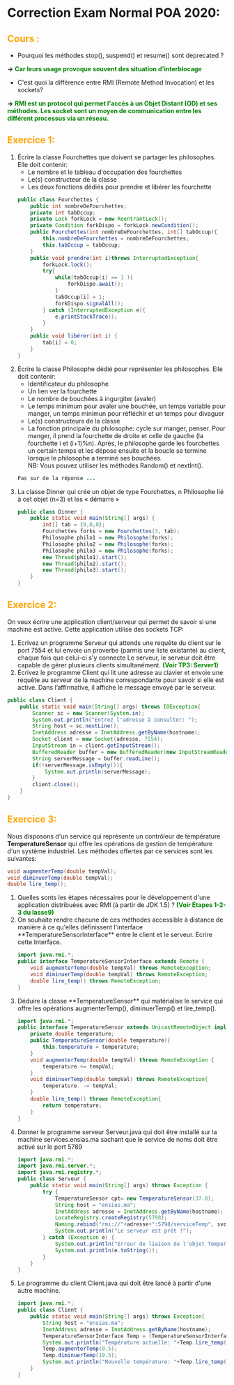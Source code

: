 # Correction Exam Normal POA 2020:
## <span style="color:orange">Cours :</span>
- Pourquoi les méthodes stop(), suspend() et resume() sont deprecated ?

**->** <span style="color:green"><strong>Car leurs usage provoque souvent des situation d'interblocage</strong></span>
- C'est quoi la différence entre RMI (Remote Method Invocation) et les sockets?

**->** <span style="color:green"><strong>RMI est un protocol qui permet l'accès à un Objet Distant (OD) et ses méthodes. Les socket sont un moyen de communication entre les différent processus via un réseau.</strong></span>

## <span style="color:orange">Exercice 1:</span>
<ol><li>Écrire la classe Fourchettes que doivent se partager les philosophes. Elle doit contenir:
    <ul type="">
    <li>Le nombre et le tableau d'occupation des fourchettes</li>
    <li>Le(s) constructeur de la classe</li>
    <li>Les deux fonctions dédiés pour prendre et libérer les fourchette</li>
    </ul>

```java
public class Fourchettes {
    public int nombreDeFourchettes;
    private int tabOccup;
    private Lock forkLock = new ReentrantLock();
    private Condition forkDispo = forkLock.newCondition();
    public Fourchettes(int nombreDeFourchettes, int[] tabOccup){
        this.nombreDeFourchettes = nombreDeFourchettes;
        this.tabOccup = tabOccup;
    }
    public void prendre(int i)throws InterruptedException{
        forkLock.lock();
        try{
            while(tabOccup[i] == 1 ){
                forkDispo.await();
            }
            tabOccup[i] = 1;
            forkDispo.signalAll();
        } catch (InterruptedException e){
            e.printStackTrace();
        }
    }
    public void libérer(int i) { 
        tab[i] = 0;
    }
}
```

</li>
<li> Écrire la classe Philosophe dédié pour représenter les philosophes. Elle doit contenir:
    <ul type="">
    <li>Identificateur du philosophe</li>
    <li>Un lien ver la fourchette</li>
    <li>Le nombre de bouchées à ingurgiter (avaler)</li>
    <li>Le temps minimum pour avaler une bouchée, un temps variable pour manger, un temps minimun pour réfléchir et un temps pour divaguer</li>
    <li>Le(s) constructeurs de la classe</li>
    <li>La fonction principale du philosophe: cycle sur manger, penser. Pour manger, il prend la fourchette de droite et celle de gauche (la fourchette i et (i+1)%n). Après, le philosophe garde les fourchettes un certain temps et les dépose ensuite et la boucle se termine lorsque le philosophe a terminé ses bouchées.<br>NB: Vous pouvez utiliser les méthodes Random() et nextInt().</li>
    </ul>

```java
Pas sur de la réponse ...
```

</li>
<li>La classe Dinner qui crée un objet de type Fourchettes, n Philosophe lié à cet objet (n=3) et les « démarre »

```java
public class Dinner {
    public static void main(String[] args) {
        int[] tab = {0,0,0};
        Fourchettes forks = new Fourchettes(3, tab);
        Philosophe philo1 = new Philosophe(forks);
        Philosophe philo2 = new Philosophe(forks);
        Philosophe philo3 = new Philosophe(forks);
        new Thread(philo1).start();
        new Thread(philo2).start();
        new Thread(philo3).start();
    }
}
```
</li>
</ol>

## <span style="color:orange">Exercice 2:</span>
On veux écrire une application client/serveur qui permet de savoir si une machine est active. Cette application utilise des sockets TCP:
1. Ecrivez un programme Serveur qui attends une requête du client sur le port 7554 et lui envoie un proverbe (parmis une liste existante) au client, chaque fois que celui-ci s'y connecte Le serveur, le serveur doit être capable de gérer plusieurs clients simultanément. <span style="color:green"><strong>(Voir TP3: Server1)</strong></span>
1. Écrivez le programme Client qui lit une adresse au clavier et envoie une requête au serveur de la machine correspondante pour savoir si elle est active. Dans l’affirmative, il affiche le message envoyé par le serveur.
```java
public class Client {
    public static void main(String[] args) throws IOException{
        Scanner sc = new Scanner(System.in);
        System.out.println("Entrez l'adresse à consulter: ");
        String host = sc.nextLine();
        InetAddress adresse = InetAddress.getByName(hostname);
        Socket client = new Socket(adresse, 7554);
        InputStream in = client.getInputStream();
        BufferedReader buffer = new BufferedReader(new InputStreamReader(in));
        String serverMessage = buffer.readLine();
        if(!serverMessage.isEmpty()){
            System.out.println(serverMessage);
        }
        client.close();
    }
}
```
## <span style="color:orange">Exercice 3:</span>
Nous disposons d'un service qui représente un contrôleur de température **TemperatureSensor** qui offre les opérations de gestion de température d'un système industriel. Les méthodes offertes par ce services sont les suivantes:
```java
void augmenterTemp(double tempVal);
void diminuerTemp(double tempVal);
double lire_temp();
```
<ol>
<li>Quelles sonts les étapes nécessaires pour le développement d'une application distribuées avec RMI (à partir de JDK 1.5) ?
<span style="color:green"><strong>(Voir Étapes 1-2-3 du lasse9)</strong></span>

<li>On souhaite rendre chacune de ces méthodes accessible à distance de manière à ce qu'elles définissent l'interface **TemperatureSensorInterface** entre le client et le serveur. Ecrire cette Interface.

```java
import java.rmi.*;
public interface TemperatureSensorInterface extends Remote {
    void augmenterTemp(double tempVal) throws RemoteException;
    void diminuerTemp(double tempVal) throws RemoteException;
    double lire_temp() throws RemoteException;
}
```
</li>
<li>Déduire la classe **TemperatureSensor** qui matérialise le service qui offre les opérations augmenterTemp(), diminuerTemp() et lire_temp().

```java
import java.rmi.*;
public interface TemperatureSensor extends UnicastRemoteObject implements  TemperatureSensorInterface {
    private double temperature;
    public TemperatureSensor(double temperature){
        this.temperature = temperature;
    }
    void augmenterTemp(double tempVal) throws RemoteException {
        temperature += tempVal;
    }
    void diminuerTemp(double tempVal) throws RemoteException{
        temperature. -= tempVal;
    }
    double lire_temp() throws RemoteException{
        return temperature;
    }
}
```
</li>
<li>Donner le programme serveur Serveur.java qui doit être installé sur la machine services.ensias.ma sachant que le service de noms doit être activé sur le port 5789

```java
import java.rmi.*;
import java.rmi.server.*;
import java.rmi.registry.*;
public class Serveur {
    public static void main(String[] args) throws Exception {
        try {
            TemperatureSensor cpt= new TemperatureSensor(37.0);
            String host = "ensias.ma";
            InetAddress adresse = InetAddress.getByName(hostname);
            LocateRegistry.createRegistry(5798);
            Naming.rebind("rmi://"+adresse+":5798/serviceTemp", svc);
            System.out.println("Le serveur est prêt !");
        } catch (Exception e) {
            System.out.println("Erreur de liaison de l'objet TemperatureSensor");
            System.out.println(e.toString());
        }
    }
}
```
</li>
<li>
Le programme du client Client.java qui doit être lancé à partir d'une autre machine.

```java
import java.rmi.*;
public class Client {
    public static void main(String[] args) throws Exception{
        String host = "ensias.ma";
        InetAddress adresse = InetAddress.getByName(hostname);
        TemperatureSensorInterface Temp = (TemperatureSensorInterface) Naming.lookup("rmi://"+adresse+":5798/serviceTemp");
        System.out.println("Température actuelle: "+Temp.lire_temp());
        Temp.augmenterTemp(0.5);
        Temp.diminuerTemp(19.5);
        System.out.println("Nouvelle température: "+Temp.lire_temp());
    }
}
```
</li>
</ol>